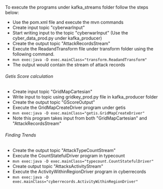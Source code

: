 To execute the programs under kafka_streams folder follow the steps below:
- Use the pom.xml file and execute the mvn commands
- Create input topic "cyberwarInput"
- Start writing input to the topic "cyberwarInput" (Use the cyber_data_prod.py under kafka_producer)
- Create the output topic "AttackRecordsStream"
- Execute the ReadandTransform file under transform folder using the following command.
- ``` mvn exec:java -D exec.mainClass="transform.ReadandTransform" ```
- The output would contain the stream of attack records
###### Getis Score calculation
- Create input topic "GridMapCartesian"
- Write input to topic using gridkey_prod.py file in kafka_producer folder
- Create the output topic "GScoreOutput"
- Execute the GridMapCreateDriver program under getis
- `mvn exec:java -D exec.mainClass="getis.GridMapCreateDriver"`
- Note this program takes input from both "GridMapCartesian" and "AttackRecordsStream"
###### Finding Trends
- Create the output topic "AttackTypeCountStream"
- Execute the CountStatefulDriver program in typecount
- `mvn exec:java -D exec.mainClass="typecount.CountStatefulDriver"`
- Create output topic "AttacksActivityStream"
- Execute the ActivityWithinRegionDriver program in cyberrecords
- `mvn exec:java -D exec.mainClass="cyberrecords.ActivityWithinRegionDriver"`

